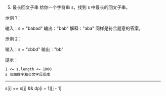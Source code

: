 5. 最长回文子串
给你一个字符串 s，找到 s 中最长的回文子串。

 

示例 1：

输入：s = "babad"
输出："bab"
解释："aba" 同样是符合题意的答案。

示例 2：

输入：s = "cbbd"
输出："bb"

 

提示：

    1 <= s.length <= 1000
    s 仅由数字和英文字母组成

---
s[i] == s[j] && dp[i + 1][j - 1]

